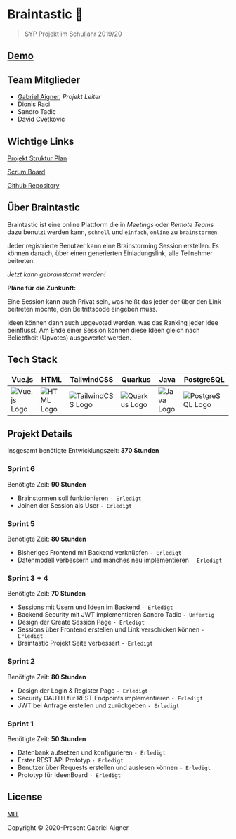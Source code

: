 # Braintastic 🤯

> SYP Projekt im Schuljahr 2019/20

## [Demo](https://google.com)

## Team Mitglieder

- [Gabriel Aigner](https://gabrielaigner.at), *Projekt Leiter*
- Dionis Raci
- Sandro Tadic
- David Cvetkovic

## Wichtige Links

[Projekt Struktur Plan](https://www.mindmeister.com/1429644888?t=PhWEpqDbjA)

[Scrum Board](https://trello.com/b/HsrwEF11/braintasticsyp)

[Github Repository](https://github.com/DionisRaci/Braintastic)

## Über Braintastic

Braintastic ist eine online Plattform die in *Meetings* oder *Remote Teams* dazu benutzt werden kann, `schnell` und `einfach`, `online` zu `brainstormen`.

Jeder registrierte Benutzer kann eine Brainstorming Session erstellen.
Es können danach, über einen generierten Einladungslink, alle Teilnehmer beitreten.

*Jetzt kann gebrainstormt werden!*

**Pläne für die Zunkunft:**

Eine Session kann auch Privat sein, was heißt das jeder der über den Link beitreten möchte, den Beitrittscode eingeben muss.

Ideen können dann auch upgevoted werden, was das Ranking jeder Idee beinflusst.
Am Ende einer Session können diese Ideen gleich nach Beliebtheit (Upvotes) ausgewertet werden.

## Tech Stack

| Vue.js | HTML | TailwindCSS | Quarkus | Java | PostgreSQL |
|---|---|---|---|---|---|
| ![Vue.js Logo](https://vuejs.org/images/logo.png) | ![HTML Logo](https://cdn.iconscout.com/icon/free/png-512/html5-10-569380.png) | ![TailwindCSS Logo](https://seeklogo.com/images/T/tailwind-css-logo-5AD4175897-seeklogo.com.png) | ![Quarkus Logo](https://d33wubrfki0l68.cloudfront.net/ab27152bd72451a0dd70839f2d75e209cf53a80a/7f4b4/en/blog/eth_quarkus/img_hu9e7b6585cf8746baf906399ea330726d_75080_500x500_fill_q75_box_center.jpg) | ![Java Logo](https://upload.wikimedia.org/wikipedia/de/e/e1/Java-Logo.svg) | ![PostgreSQL Logo](https://portworx.com/wp-content/uploads/2018/05/postgresql-logo.png) |

## Projekt Details

Insgesamt benötigte Entwicklungszeit: **370 Stunden**

### Sprint 6

Benötigte Zeit: **90 Stunden**

- Brainstormen soll funktionieren `- Erledigt`
- Joinen der Session als User `- Erledigt`

### Sprint 5

Benötigte Zeit: **80 Stunden**

- Bisheriges Frontend mit Backend verknüpfen `- Erledigt`
- Datenmodell verbessern und manches neu implementieren `- Erledigt`

### Sprint 3 + 4

Benötigte Zeit: **70 Stunden**

- Sessions mit Usern und Ideen im Backend `- Erledigt`
- Backend Security mit JWT implementieren Sandro Tadic `- Unfertig`
- Design der Create Session Page `- Erledigt`
- Sessions über Frontend erstellen und Link verschicken können `- Erledigt`
- Braintastic Projekt Seite verbessert `- Erledigt`

### Sprint 2

Benötigte Zeit: **80 Stunden**

- Design der Login & Register Page `- Erledigt`
- Security OAUTH für REST Endpoints implementieren `- Erledigt`
- JWT bei Anfrage erstellen und zurückgeben `- Erledigt`

### Sprint 1

Benötigte Zeit: **50 Stunden**

- Datenbank aufsetzen und konfigurieren `- Erledigt`
- Erster REST API Prototyp `- Erledigt`
- Benutzer über Requests erstellen und auslesen können `- Erledigt`
- Prototyp für IdeenBoard `- Erledigt`

## License

[MIT](https://opensource.org/licenses/MIT)

Copyright © 2020-Present Gabriel Aigner
